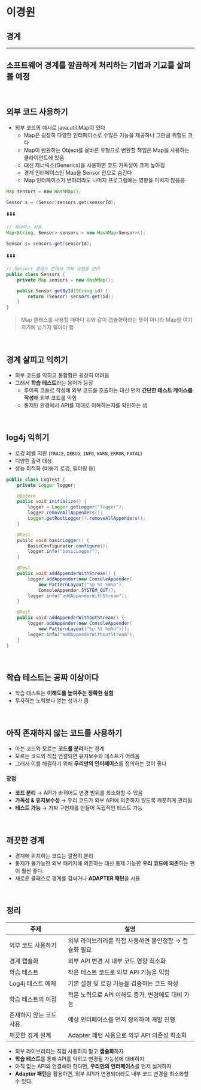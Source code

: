 # 이경원

## 경계

---

## 소프트웨어 경계를 깔끔하게 처리하는 기법과 기교를 살펴볼 예정

<br>

## 외부 코드 사용하기

- 외부 코드의 예시로 java.util.Map이 있다
  - Map은 굉장히 다양한 인터페이스로 수많은 기능을 제공하나 그만큼 위험도 크다
  - Map이 반환하는 Object를 올바른 유형으로 변환할 책임은 Map을 사용하는 클라이언트에 있음
  - 대신 제너릭스(Generics)을 사용하면 코드 가독성이 크게 높아짐
  - 경계 인터페이스인 Map을 Sensor 안으로 숨긴다
  - Map 인터페이스가 변하더라도 나머지 프로그램에는 영향을 미치지 않음음

```java
Map sensors = new HashMap();

Sensor s = (Sensor)sensors.get(sensorId);
```

⬇️⬇️⬇️

```java
// 제네릭스 사용
Map<String, Sensor> sensors = new HashMap<Sensor>();

Sensor s= sensors.get(sensorId);
```

⬇️⬇️⬇️

```java
// Sensors 클래스 안에서 객체 유형을 관리
public class Sensors {
    private Map sensors = new HashMap();

    public Sensor getById(String id) {
        return (Sensor) sensors.get(id);
    }
}
```

> Map 클래스를 사용할 때마다 위와 같이 캡슐화하라는 뜻이 아니라 Map을 여기저기에 넘기지 말아야 함


<br>

## 경계 살피고 익히기

- 외부 코드를 익히고 통합함은 굉장히 어려움
- 그래서 **학습 테스트**라는 용어가 등장
  - 루이쪽 코들르 작성해 외부 코드를 호출하는 대신 먼저 **간단한 테스트 케이스를 작성**해 외부 코드를 익힘
  - 통제된 환경에서 API를 제대로 이해하는지를 확인하는 셈

<br>

## log4j 익히기

- 로깅 레벨 지원 (`TRACE`, `DEBUG`, `INFO`, `WARN`, `ERROR`, `FATAL`)
- 디양힌 출력 대상
- 성능 최적화 (비동기 로깅, 필터링 등)

```java
public class LogTest {
    private Logger logger;

    @Before
    public void initialize() {
        logger = Logger.getLogger("logger");
        logger.removeAllAppenders();
        Logger.getRootLogger().removeAllAppenders();
    }

    @Test
    pubilc void basicLogger() {
        BasicConfigurator.configure();
        logger.info("basicLogger");
    }

    @Test
    public void addAppenderWithStream() {
        logger.addAppender(new ConsoleAppender(
            new PatternLayout("%p %t %m%n"),
            ConsoleAppender.SYSTEM_OUT));
        logger.info("addAppenderWithStream");
    }

    @Test
    public void addAppenderWithoutStream() {
        logger.addAppender(new ConsoleAppender(
            new PatternLayout("%p %t %m%n")));
        logger.info("addAppenderWithoutStream");
    }
}
```

<br>

## **학습 테스트**는 공짜 이상이다

- 학습 테스트는 **이해도를 높여주는 정확한 실험**
- 투자하는 노력보다 얻는 성과가 큼

<br>

## 아직 존재하지 않는 코드를 사용하기

- 아는 코드와 모르는 **코드를 분리**하는 경계
- 모르는 코드와 직접 연결되면 유지보수와 테스트가 어려움
- 그래서 이를 해결하기 위해 **우리만의 인터페이스**를 정의하는 것이 좋다

#### 장점

- **코드 분리** → API가 바뀌어도 변경 범위를 최소화할 수 있음
- **가독성 & 유지보수성** → 우리 코드가 외부 API에 의존하지 않도록 깨끗하게 관리됨
- **테스트 가능** → 가짜 구현체를 만들어 독립적인 테스트 가능

<br>

## 깨끗한 경계

- 경계에 위치하는 코드는 깔끔히 분리
- 통제가 불가능한 외부 패키지에 의존하는 대신 통제 가능한 **우리 코드에 의존**하는 편이 훨씬 좋다.
- 새로운 클래스로 경계를 감싸거나 **ADAPTER 패턴**을 사용

<br>

## 정리
| 주제 | 설명 |
|-|-|
| 외부 코드 사용하기 | 외부 라이브러리를 직접 사용하면 불안정함 → 캡슐화 필요 |
| 경계 캡슐화 | 외부 API 변경 시 내부 코드 영향 최소화 |
| 학습 테스트 | 작은 테스트 코드로 외부 API 기능을 익힘 |
| Log4j 테스트 예제 | 기본 설정 및 로깅 기능을 검증하는 코드 작성 |
| 학습 테스트의 이점 | 적은 노력으로 API 이해도 증가, 변경에도 대비 가능 |
| 존재하지 않는 코드 사용 | 예상 인터페이스를 먼저 정의하여 개발 진행 |
| 깨끗한 경계 설계 | Adapter 패턴 사용으로 외부 API 의존성 최소화 |

- 외부 라이브러리는 직접 사용하지 말고 **캡슐화**하자
- **학습 테스트**를 통해 API를 익히고 변경될 가능성에 대비하자
- 아직 없는 API와 연결해야 한다면, **우리만의 인터페이스**를 먼저 설계하자
- **Adapter 패턴**을 활용하면, 외부 API가 변경되더라도 내부 코드 변경을 최소화할 수 있다.